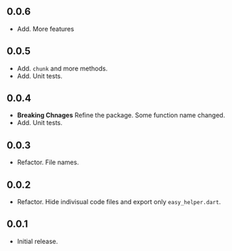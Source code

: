 ## 0.0.6
* Add. More features

## 0.0.5
* Add. `chunk` and more methods.
* Add. Unit tests.

## 0.0.4
* **Breaking Chnages** Refine the package. Some function name changed.
* Add. Unit tests.

## 0.0.3
* Refactor. File names.


## 0.0.2
* Refactor. Hide indivisual code files and export only `easy_helper.dart`.

## 0.0.1
* Initial release.
